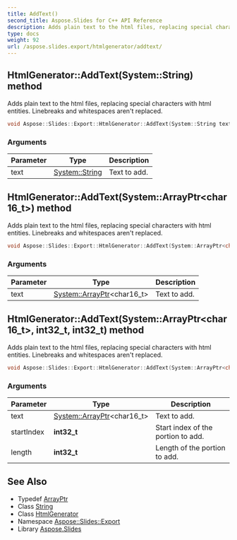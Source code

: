 ```yaml
---
title: AddText()
second_title: Aspose.Slides for C++ API Reference
description: Adds plain text to the html files, replacing special characters with html entities. Linebreaks and whitespaces aren't replaced.
type: docs
weight: 92
url: /aspose.slides.export/htmlgenerator/addtext/
---
```

## HtmlGenerator::AddText(System::String) method


Adds plain text to the html files, replacing special characters with html entities. Linebreaks and whitespaces aren't replaced.

```cpp
void Aspose::Slides::Export::HtmlGenerator::AddText(System::String text) override
```


### Arguments

| Parameter | Type | Description |
| --- | --- | --- |
| text | [System::String](../../../system/string/) | Text to add. |

## HtmlGenerator::AddText(System::ArrayPtr\<char16_t\>) method


Adds plain text to the html files, replacing special characters with html entities. Linebreaks and whitespaces aren't replaced.

```cpp
void Aspose::Slides::Export::HtmlGenerator::AddText(System::ArrayPtr<char16_t> text) override
```


### Arguments

| Parameter | Type | Description |
| --- | --- | --- |
| text | [System::ArrayPtr](../../../system/arrayptr/)\<char16_t\> | Text to add. |

## HtmlGenerator::AddText(System::ArrayPtr\<char16_t\>, int32_t, int32_t) method


Adds plain text to the html files, replacing special characters with html entities. Linebreaks and whitespaces aren't replaced.

```cpp
void Aspose::Slides::Export::HtmlGenerator::AddText(System::ArrayPtr<char16_t> text, int32_t startIndex, int32_t length) override
```


### Arguments

| Parameter | Type | Description |
| --- | --- | --- |
| text | [System::ArrayPtr](../../../system/arrayptr/)\<char16_t\> | Text to add. |
| startIndex | **int32_t** | Start index of the portion to add. |
| length | **int32_t** | Length of the portion to add. |

## See Also

* Typedef [ArrayPtr](../../../system/arrayptr/)
* Class [String](../../../system/string/)
* Class [HtmlGenerator](../)
* Namespace [Aspose::Slides::Export](../../)
* Library [Aspose.Slides](../../../)